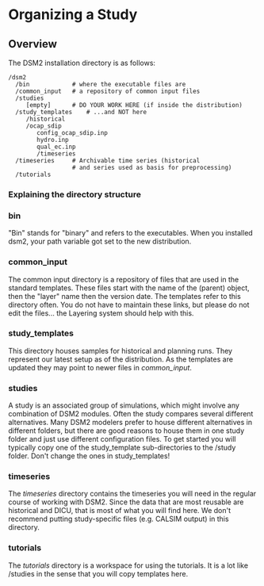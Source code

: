 # Organizing a Study

## Overview

The DSM2 installation directory is as follows:

    /dsm2
      /bin            # where the executable files are
      /common_input   # a repository of common input files
      /studies
         [empty]      # DO YOUR WORK HERE (if inside the distribution)
      /study_templates    # ...and NOT here
         /historical
         /ocap_sdip
            config_ocap_sdip.inp
            hydro.inp
            qual_ec.inp
            /timeseries
      /timeseries     # Archivable time series (historical
                      # and series used as basis for preprocessing)
      /tutorials

### Explaining the directory structure

### bin

"Bin" stands for "binary" and refers to the executables. When you
installed dsm2, your path variable got set to the new distribution.

### common_input

The common input directory is a repository of files that are used in the
standard templates. These files start with the name of the (parent)
object, then the "layer" name then the version date. The templates refer
to this directory often. You do not have to maintain these links, but
please do not edit the files... the Layering system should help with
this.

### study_templates

This directory houses samples for historical and planning runs. They
represent our latest setup as of the distribution. As the templates are
updated they may point to newer files in *common_input*.

### studies

A study is an associated group of simulations, which might involve any
combination of DSM2 modules. Often the study compares several different
alternatives. Many DSM2 modelers prefer to house different alternatives
in different folders, but there are good reasons to house them in one
study folder and just use different configuration files. To get started
you will typically copy one of the study_template sub-directories to the
/study folder. Don't change the ones in study_templates!

### timeseries

The *timeseries* directory contains the timeseries you will need in the
regular course of working with DSM2. Since the data that are most
reusable are historical and DICU, that is most of what you will find
here. We don't recommend putting study-specific files (e.g. CALSIM
output) in this directory.

### tutorials

The *tutorials* directory is a workspace for using the tutorials. It is
a lot like /studies in the sense that you will copy templates here.
